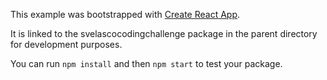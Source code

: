 This example was bootstrapped with [Create React App](https://github.com/facebook/create-react-app).

It is linked to the svelascocodingchallenge package in the parent directory for development purposes.

You can run `npm install` and then `npm start` to test your package.
